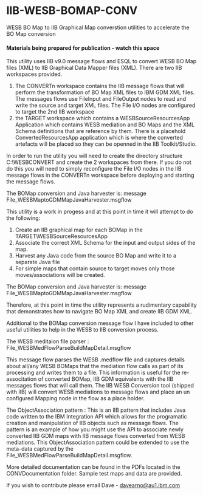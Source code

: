 # IIB-WESB-BOMAP-CONV
WESB BO Map to IIB Graphical Map converstion utilities to accelerate the BO Map conversion
#### Materials being prepared for publication - watch this space ####
This utility uses IIB v9.0 message flows and ESQL to convert WESB BO Map files (XML) to IIB Graphical Data Mapper files (XML).
There are two IIB workspaces provided.
1) The CONVERTn workspace contains the IIB message flows that will perform the transformation of BO Map XML files to IBM GDM XML files. The messages flows use FileInput and FileOutput nodes to read and write the source and target XML files.
The File I/O nodes are configured to target the 2nd IIB workspace
2) the TARGET workspace which contains a WESBSourceResourcesApp Application which contains WESB mediation and BO Maps and the XML Schema definitions that are reference by them. There is a placehold ConvertedResourcesApp application which is where the converted artefacts will be placed so they can be openned in the IIB Toolkit/Studio.

In order to run the utility you will need to create the directory structure C:\WESBCONVERT and create the 2 workspaces from there. If you do not do this you will need to simply reconfigure the File I/O nodes in the IIB message flows in the CONVERTn workspace before deploying and starting the message flows.

The BOMap conversion and Java harvester is: message File_WESBMaptoGDMMapJavaHarvester.msgflow

This utility is a work in progess and at this point in time it will attempt to do the following:
1) Create an IIB graphical map for each BOMap in the TARGET\WESBSourceResourcesApp
2) Associate the correct XML Schema for the input and output sides of the map.
3) Harvest any Java code from the source BO Map and write it to a separate Java file
4) For simple maps that contain source to target moves only those moves/associations will be created.

The BOMap conversion and Java harvester is: message File_WESBMaptoGDMMapJavaHarvester.msgflow

Therefore, at this point in time the utility represents a rudimentary capability that demonstrates how to navigate BO Map XML and create IIB GDM XML.

Additional to the BOMap conversion message flow I have included to other useful utilities to help in the WESB to IIB conversion process.

The WESB meditaion file parser : File_WESBMedFlowParseBuildMapDetail.msgflow

This message flow parses the WESB .medflow file and captures details about all/any WESB BOMaps that the mediation flow calls as part of its processing and writes them to a file. This information is useful for the re-associtation of converted BOMap, IIB GDM equivalents with the IIB messages flows that will call them. 
The IIB WESB Conversion tool (shipped with IIB) will convert WESB mediations to message flows and place an un configured Mapping node in the flow as a place holder. 

The ObjectAssociation pattern : This is an IIB pattern that includes Java code written to the IBM Integration API which allows for the programatic creation and manipulation of IIB objects such as message flows. The pattern is an example of how you might use the API to associate newly converted IIB GDM maps with IIB message flows converted from WESB mediations. This ObjectAssociation pattern could be extended to use the meta-data captured by the File_WESBMedFlowParseBuildMapDetail.msgflow.

More detailed documentation can be found in the PDFs located in the CONVDocumentation folder. Sample test maps and data are provided.

If you wish to contribute please email Dave - davearno@au1.ibm.com
